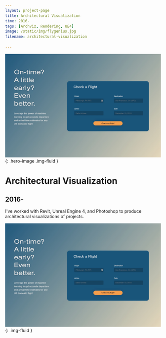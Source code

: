 ```yaml
---
layout: project-page
title: Architectural Visualization
time: 2016-
tags: [Archviz, Rendering, UE4]
image: /static/img/flygenius.jpg
filename: architectural-visualization

---
```

![Main Image](/static/img/flygenius.jpg){: .hero-image .img-fluid }
# Architectural Visualization 
## 2016- 

I've worked with Revit, Unreal Engine 4, and Photoshop to produce architectural visualizations of projects. 

![Main Image](/static/img/flygenius.jpg){: .img-fluid }